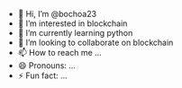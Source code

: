 - 👋 Hi, I’m @bochoa23
- 👀 I’m interested in blockchain
- 🌱 I’m currently learning python
- 💞️ I’m looking to collaborate on blockchain
- 📫 How to reach me ...
- 😄 Pronouns: ...
- ⚡ Fun fact: ...

<!---
bochoa23/bochoa23 is a ✨ special ✨ repository because its `README.md` (this file) appears on your GitHub profile.
You can click the Preview link to take a look at your changes.
--->
